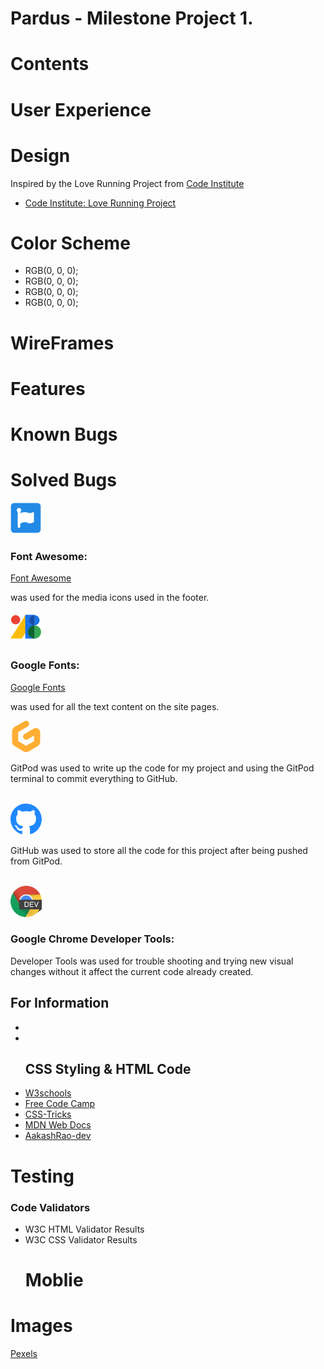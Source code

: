 <h1>Pardus - Milestone Project 1.</h1>
<h1>Contents</h1>
<h1>User Experience</h1>
<h1>Design</h1>
<p>Inspired by the Love Running Project from <a href="https://codeinstitute.net/" target="_blank">Code Institute</a>
<ul>
<li><a href="https://learn.codeinstitute.net/courses/course-v1:CodeInstitute+LR101+2021_T1/courseware/4a07c57382724cfda5834497317f24d5/f2db5fd401004fccb43b01a6066a5333/" target="_blank">Code Institute: Love Running Project</a></li>
</ul>
<h1>Color Scheme</h1>
<ul>
<li>RGB(0, 0, 0);</li>
<li>RGB(0, 0, 0);</li>
<li>RGB(0, 0, 0);</li>
<li>RGB(0, 0, 0);</li>
</ul>

<h1>WireFrames</h1>


<h1>Features</h1>


<h1>Known Bugs</h1>


<h1>Solved Bugs</h1>

<img src="assets/images/icons/FontAwesome.png" width="50px" height="50px" role="img" viewBox="0 0 24 24">
<h3>Font Awesome:</h3>
<a href="https://fontawesome.com/" target="_blank">Font Awesome</a>
<p>was used for the media icons used in the footer.</p>
<svg height="50px" viewBox="0 0 509.58086729 397.8808683" width="50px" xmlns="http://www.w3.org/2000/svg"><path d="m0 387.4 245.52-385.39 131.6 83.84-192.11 301.55z" fill="#fbbc04"/><path d="m240.33 0h151.13v387.4h-151.13z" fill="#1a73e8"/><circle cx="83.72" cy="81.35" fill="#ea4335" r="74.91"/><path d="m499.1 279.76a107.64 107.64 0 0 1 -107.64 107.64v-215.27a107.64 107.64 0 0 1 107.64 107.63z" fill="#34a853"/><path d="m391.46 172.13v215.27a107.64 107.64 0 0 1 0-215.27z" fill="#0d652d"/><path d="m474.3 89.29a82.85 82.85 0 0 1 -82.84 82.84v-165.69a82.85 82.85 0 0 1 82.84 82.85z" fill="#1a73e8"/><path d="m391.46 6.44v165.69a82.85 82.85 0 0 1 0-165.69z" fill="#174ea6"/></svg>
<h3>Google Fonts:</h3>
<a href="https://fonts.google.com/" target="_blank">Google Fonts</a>
<p>was used for all the text content on the site pages.</p>
<svg width="50px" height="50px" role="img" viewBox="0 0 24 24" xmlns="http://www.w3.org/2000/svg">
<path fill="#FFAE33" d="M14.033 1.195a2.387 2.387 0 0 1-.87 3.235l-6.98 4.04a.602.602 0 0 0-.3.522v6.342a.6.6 0 0 0 .3.521l5.524 3.199a.585.585 0 0 0 .586 0l5.527-3.199a.603.603 0 0 0 .299-.52V11.39l-4.969 2.838a2.326 2.326 0 0 1-3.19-.9 2.388 2.388 0 0 1 .89-3.23l7.108-4.062C20.123 4.8 22.8 6.384 22.8 8.901v6.914a4.524 4.524 0 0 1-2.245 3.919l-6.345 3.672a4.407 4.407 0 0 1-4.422 0l-6.344-3.672A4.524 4.524 0 0 1 1.2 15.816V8.51a4.524 4.524 0 0 1 2.245-3.918l7.393-4.28a2.326 2.326 0 0 1 3.195.883z"/>
</svg>
<p>GitPod was used to write up the code for my project and using the GitPod terminal to commit everything to GitHub.</p><br>
<svg width="50px" height="50px" role="img" viewBox="0 0 24 24" xmlns="http://www.w3.org/2000/svg">
    <path fill="#2088FF" d="M12 .297c-6.63 0-12 5.373-12 12 0 5.303 3.438 9.8 8.205 11.385.6.113.82-.258.82-.577 0-.285-.01-1.04-.015-2.04-3.338.724-4.042-1.61-4.042-1.61C4.422 18.07 3.633 17.7 3.633 17.7c-1.087-.744.084-.729.084-.729 1.205.084 1.838 1.236 1.838 1.236 1.07 1.835 2.809 1.305 3.495.998.108-.776.417-1.305.76-1.605-2.665-.3-5.466-1.332-5.466-5.93 0-1.31.465-2.38 1.235-3.22-.135-.303-.54-1.523.105-3.176 0 0 1.005-.322 3.3 1.23.96-.267 1.98-.399 3-.405 1.02.006 2.04.138 3 .405 2.28-1.552 3.285-1.23 3.285-1.23.645 1.653.24 2.873.12 3.176.765.84 1.23 1.91 1.23 3.22 0 4.61-2.805 5.625-5.475 5.92.42.36.81 1.096.81 2.22 0 1.606-.015 2.896-.015 3.286 0 .315.21.69.825.57C20.565 22.092 24 17.592 24 12.297c0-6.627-5.373-12-12-12"/>
</svg>
<p>GitHub was used to store all the code for this project after being pushed from GitPod.</p><br>
<img src="assets/images/icons/GoogleDevTools.png" width="50px" height="50px" role="img" viewBox="0 0 24 24">
<h3>Google Chrome Developer Tools:</h3>
<p>Developer Tools was used for trouble shooting and trying new visual changes without it affect the current code already created.</p>

<h2>For Information</h2>
<ul>
<li><a href="#"></a></li>
<li><a href="#"></a></li>
<h2>CSS Styling & HTML Code</h2>
<li><a href="https://www.w3schools.com/" target="_blank">W3schools</a></li>
<li><a href="https://www.freecodecamp.org/" target="_blank">Free Code Camp</a></li>
<li><a href="https://css-tricks.com/snippets/css/a-guide-to-flexbox/" target="_blank">CSS-Tricks</a></li>
<li><a href="https://developer.mozilla.org/en-US/docs/Web/HTML/Element/li" target="_blank">MDN Web Docs</a></li>
<li><a href="https://github.com/AakashRao-dev/CSS-Cheatsheets" target="_blank">AakashRao-dev</a></li>
</ul>

<h1>Testing</h1>
<h3>Code Validators</h3>
<ul>
<li>W3C <a>HTML</a> Validator Results</li>
<li>W3C <a>CSS</a> Validator Results</li>
<h1>Moblie</h1>
</ul>

<h1>Images</h1>
<p>
<a href="https://www.pexels.com/" target="_blank">Pexels</a>
</p>